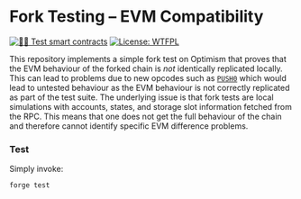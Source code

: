 # Fork Testing – EVM Compatibility

[![🕵️‍♂️ Test smart contracts](https://github.com/pcaversaccio/fork-testing-evm-compatibility/actions/workflows/test.yml/badge.svg)](https://github.com/pcaversaccio/fork-testing-evm-compatibility/actions/workflows/test.yml)
[![License: WTFPL](https://img.shields.io/badge/License-WTFPL-blue.svg)](http://www.wtfpl.net/about)

This repository implements a simple fork test on Optimism that proves that the EVM behaviour of the forked chain is _not_ identically replicated locally. This can lead to problems due to new opcodes such as [`PUSH0`](https://www.evm.codes/#5f?fork=shanghai) which would lead to untested behaviour as the EVM behaviour is not correctly replicated as part of the test suite. The underlying issue is that fork tests are local simulations with accounts, states, and storage slot information fetched from the RPC. This means that one does not get the full behaviour of the chain and therefore cannot identify specific EVM difference problems.

### Test

Simply invoke:

```console
forge test
```
